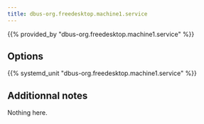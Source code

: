 ```yaml
---
title: dbus-org.freedesktop.machine1.service
---
```


{{% provided_by "dbus-org.freedesktop.machine1.service" %}}

## Options

{{% systemd_unit "dbus-org.freedesktop.machine1.service" %}}

## Additionnal notes

Nothing here.